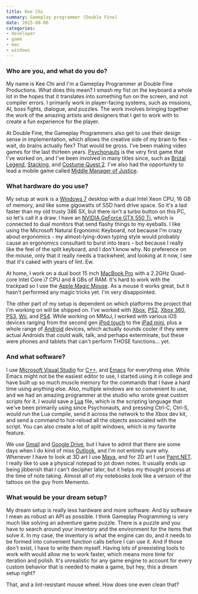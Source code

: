 ```yaml
---
title: Kee Chi
summary: Gameplay programmer (Double Fine)
date: 2015-08-06
categories:
- developer
- game
- mac
- windows
---
```


### Who are you, and what do you do?

My name is Kee Chi and I'm a Gameplay Programmer at Double Fine Productions. What does this mean? I smash my fist on the keyboard a whole lot in the hopes that it translates into something fun on the screen, and not compiler errors. I primarily work in player-facing systems, such as missions, AI, boss fights, dialogue, and puzzles. The work involves bringing together the work of the amazing artists and designers that I get to work with to create a fun experience for the player.

At Double Fine, the Gameplay Programmers also get to use their design sense in implementation, which allows the creative side of my brain to flex - wait, do brains actually flex? That would be gross. I've been making video games for the last thirteen years. [Psychonauts][] is the very first game that I've worked on, and I've been involved in many titles since, such as [Brütal Legend][brutal-legend], [Stacking][], and [Costume Quest 2][costume-quest-2]. I've also had the opportunity to lead a mobile game called [Middle Manager of Justice][middle-manager-of-justice].

### What hardware do you use?

My setup at work is a [Windows 7][windows-7] desktop with a dual Intel Xeon CPU, 16 GB of memory, and like some gigowatts of SSD hard drive space. So it's a tad faster than my old trusty 386 SX, but there isn't a turbo button on this PC, so let's call it a draw. I have an [NVIDIA GeForce GTX 550 Ti][geforce-gtx-550-ti], which is connected to dual monitors that send flashy things to my eyeballs. I like using the Microsoft Natural Ergonomic Keyboard, not because I'm crazy about ergonomics - my almost-lying-down typing style would probably cause an ergonomics consultant to burst into tears - but because I really like the feel of the split keyboard, and I don't know why. No preference on the mouse, only that it really needs a trackwheel, and looking at it now, I see that it's caked with years of lint. Ew.

At home, I work on a dual boot 15 inch [MacBook Pro][macbook-pro] with a 2.2GHz Quad-core Intel Core i7 CPU and 8 GBs of RAM. It's hard to work with the trackpad so I use the [Apple Magic Mouse][magic-mouse]. As a mouse it works great, but it hasn't performed any magic tricks yet. I'm very disappointed.

The other part of my setup is dependent on which platforms the project that I'm working on will be shipped on. I've worked with [Xbox][], [PS2][], [Xbox 360][xbox-360], [PS3][], [Wii][], and [PS4][]. While working on MMoJ, I worked with various iOS devices ranging from the second gen [iPod touch][ipod-touch] to the [iPad mini][ipad-mini], plus a whole range of [Android][] devices, which actually sounds cooler if they were actual Androids that could walk, talk, and perhaps exterminate, but these were phones and tablets that can't perform THOSE functions... yet.

### And what software?

I use [Microsoft Visual Studio][visual-studio] for [C++][c-plusplus], and [Emacs][] for everything else. While Emacs might not be the easiest editor to use, I started using it in college and have built up so much muscle memory for the commands that I have a hard time using anything else. Also, multiple windows are so convenient to use, and we had an amazing programmer at the studio who wrote great custom scripts for it. I would save a [Lua][] file, which is the scripting language that we've been primarily using since Psychonauts, and pressing Ctrl-C, Ctrl-S, would run the Lua compile, send it across the network to the Xbox dev kit, and send a command to hot-reload all the objects associated with the script. You can also create a lot of split windows, which is my favorite feature.

We use [Gmail][] and [Google Drive][google-drive], but I have to admit that there are some days when I do kind of miss [Outlook][], and I'm not entirely sure why. Whenever I have to look at 3D art I use [Maya][], and for 2D art I use [Paint.NET][]. I really like to use a physical notepad to jot down notes. It usually ends up being jibberish that I can't decipher later, but it helps my thought process at the time of note taking. Almost all of my notebooks look like a version of the tattoos on the guy from Memento.

### What would be your dream setup?

My dream setup is really less hardware and more software. And by software I mean as robust an API as possible. I think Gameplay Programming is very much like solving an adventure game puzzle. There is a puzzle and you have to search around your inventory and the environment for the items that solve it. In my case, the inventory is what the engine can do, and it needs to be formed into convenient function calls before I can use it. And if those don't exist, I have to write them myself. Having lots of preexisting tools to work with would allow me to work faster, which means more time for iteration and polish. It's unrealistic for any game engine to account for every custom behavior that is needed to make a game, but hey, this a dream setup right?

That, and a lint-resistant mouse wheel. How does one even clean that?

[android]: https://developers.google.com/android/?csw=1 "A mobile phone platform."
[brutal-legend]: https://en.wikipedia.org/wiki/Brutal_Legend "An action-adventure video game."
[c-plusplus]: https://en.wikipedia.org/wiki/C%2B%2B "A compiled programming language."
[costume-quest-2]: https://en.wikipedia.org/wiki/Costume_Quest_2 "A role-playing video game."
[emacs]: http://www.gnu.org/software/emacs/ "A free open-source text editor."
[geforce-gtx-550-ti]: https://www.nvidia.com/object/product-geforce-gtx-560ti-gtx-550ti-us.html "A video card."
[gmail]: https://mail.google.com/mail/ "Web-based email."
[google-drive]: https://drive.google.com/ "A cloud storage service."
[ipad-mini]: https://www.apple.com/ipad-mini/ "A 7.9 inch tablet device."
[ipod-touch]: https://www.apple.com/ipod-touch/ "It's like an iPhone, without the phone bit."
[lua]: http://www.lua.org/ "An interpreted scripting language."
[macbook-pro]: https://www.apple.com/macbook-pro/ "A laptop."
[magic-mouse]: https://en.wikipedia.org/wiki/Magic_Mouse "A multi-touch mouse."
[maya]: https://www.autodesk.com/products/maya/overview "3D animation software."
[middle-manager-of-justice]: https://en.wikipedia.org/wiki/Middle_Manager_of_Justice "A simulation video game."
[outlook]: https://products.office.com/en-us/outlook/email-and-calendar-software-microsoft-outlook "An email, calendar and contact software suite."
[paint.net]: https://www.getpaint.net/index.html "An image editor for Windows."
[ps2]: https://en.wikipedia.org/wiki/PS_2 "A gaming console."
[ps3]: http://us.playstation.com/PS3/ "A shiny gaming console from Sony."
[ps4]: http://us.playstation.com/ps4/index.htm "A shiny gaming console from Sony."
[psychonauts]: https://en.wikipedia.org/wiki/Psychonauts "A psychic platformer game."
[stacking]: https://en.wikipedia.org/wiki/Stacking_(video_game) "An adventure/puzzle video game."
[visual-studio]: http://www.visualstudio.com "A Windows development environment."
[wii]: https://www.nintendo.com/wii "A unique gaming console."
[windows-7]: https://en.wikipedia.org/wiki/Windows_7 "An operating system."
[xbox-360]: http://www.xbox.com:80/en-US/Xbox360 "A gaming console."
[xbox]: https://en.wikipedia.org/wiki/Xbox#Xbox "A video gaming console."
